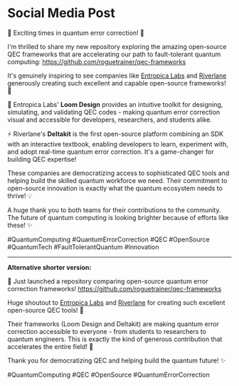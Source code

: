 # Social Media Post

🚀 Exciting times in quantum error correction! 🎉

I'm thrilled to share my new repository exploring the amazing open-source QEC frameworks that are accelerating our path to fault-tolerant quantum computing: https://github.com/roguetrainer/qec-frameworks

It's genuinely inspiring to see companies like [Entropica Labs](https://www.linkedin.com/company/entropica-labs) and [Riverlane](https://www.linkedin.com/company/river-lane-research-ltd) generously creating such excellent and capable open-source frameworks! 🙌

🔬 Entropica Labs' **Loom Design** provides an intuitive toolkit for designing, simulating, and validating QEC codes - making quantum error correction visual and accessible for developers, researchers, and students alike.

⚡ Riverlane's **Deltakit** is the first open-source platform combining an SDK with an interactive textbook, enabling developers to learn, experiment with, and adopt real-time quantum error correction. It's a game-changer for building QEC expertise!

These companies are democratizing access to sophisticated QEC tools and helping build the skilled quantum workforce we need. Their commitment to open-source innovation is exactly what the quantum ecosystem needs to thrive! 💡

A huge thank you to both teams for their contributions to the community. The future of quantum computing is looking brighter because of efforts like these! ✨

#QuantumComputing #QuantumErrorCorrection #QEC #OpenSource #QuantumTech #FaultTolerantQuantum #Innovation

---

**Alternative shorter version:**

🎉 Just launched a repository comparing open-source quantum error correction frameworks! https://github.com/roguetrainer/qec-frameworks

Huge shoutout to [Entropica Labs](https://www.linkedin.com/company/entropica-labs) and [Riverlane](https://www.linkedin.com/company/river-lane-research-ltd) for creating such excellent open-source QEC tools! 🙌 

Their frameworks (Loom Design and Deltakit) are making quantum error correction accessible to everyone - from students to researchers to quantum engineers. This is exactly the kind of generous contribution that accelerates the entire field! 🚀

Thank you for democratizing QEC and helping build the quantum future! ✨

#QuantumComputing #QEC #OpenSource #QuantumErrorCorrection
